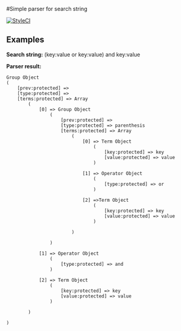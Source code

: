 #Simple parser for search string

[![StyleCI](https://styleci.io/repos/68639834/shield?branch=master)](https://styleci.io/repos/68639834)

## Examples

**Search string:**
(key:value or key:value) and key:value

**Parser result:**
```
Group Object
(
    [prev:protected] => 
    [type:protected] => 
    [terms:protected] => Array
        (
            [0] => Group Object
                (
                    [prev:protected] => 
                    [type:protected] => parenthesis
                    [terms:protected] => Array
                        (
                            [0] => Term Object
                                (
                                    [key:protected] => key
                                    [value:protected] => value
                                )

                            [1] => Operator Object
                                (
                                    [type:protected] => or
                                )

                            [2] =>Term Object
                                (
                                    [key:protected] => key
                                    [value:protected] => value
                                )

                        )

                )

            [1] => Operator Object
                (
                    [type:protected] => and
                )

            [2] => Term Object
                (
                    [key:protected] => key
                    [value:protected] => value
                )

        )

)
```
